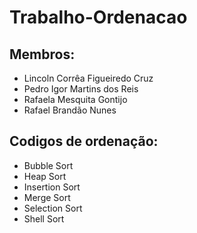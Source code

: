 # Trabalho-Ordenacao

## Membros:
 - Lincoln Corrêa Figueiredo Cruz
 - Pedro Igor Martins dos Reis
 - Rafaela Mesquita Gontijo
 - Rafael Brandão Nunes
  
## Codigos de ordenação:
- Bubble Sort
- Heap Sort
- Insertion Sort
- Merge Sort
- Selection Sort
- Shell Sort
